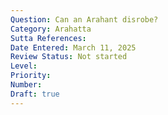 ```yaml
---
Question: Can an Arahant disrobe?
Category: Arahatta
Sutta References:
Date Entered: March 11, 2025
Review Status: Not started
Level: 
Priority: 
Number: 
Draft: true
---
```

